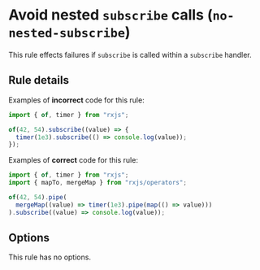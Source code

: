 # Avoid nested `subscribe` calls (`no-nested-subscribe`)

This rule effects failures if `subscribe` is called within a `subscribe` handler.

## Rule details

Examples of **incorrect** code for this rule:

```ts
import { of, timer } from "rxjs";

of(42, 54).subscribe((value) => {
  timer(1e3).subscribe(() => console.log(value));
});
```

Examples of **correct** code for this rule:

```ts
import { of, timer } from "rxjs";
import { mapTo, mergeMap } from "rxjs/operators";

of(42, 54).pipe(
  mergeMap((value) => timer(1e3).pipe(map(() => value)))
).subscribe((value) => console.log(value));
```

## Options

This rule has no options.
